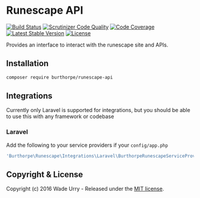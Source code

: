# Runescape API

[![Build Status](https://travis-ci.org/Burthorpe/runescape-api.svg?branch=master)](https://travis-ci.org/Burthorpe/runescape-api) [![Scrutinizer Code Quality](https://scrutinizer-ci.com/g/Burthorpe/runescape-api/badges/quality-score.png?b=master)](https://scrutinizer-ci.com/g/Burthorpe/runescape-api/?branch=master) [![Code Coverage](https://scrutinizer-ci.com/g/Burthorpe/runescape-api/badges/coverage.png?b=master)](https://scrutinizer-ci.com/g/Burthorpe/runescape-api/?branch=master) [![Latest Stable Version](https://poser.pugx.org/burthorpe/runescape-api/v/stable.svg)](https://packagist.org/packages/burthorpe/runescape-api) [![License](https://poser.pugx.org/burthorpe/runescape-api/license.svg)](https://packagist.org/packages/burthorpe/runescape-api)

Provides an interface to interact with the runescape site and APIs.

## Installation

```sh
composer require burthorpe/runescape-api
```

## Integrations

Currently only Laravel is supported for integrations, but you should be able to use this with any framework or codebase
 
### Laravel
 
 Add the following to your service providers if your `config/app.php`

```php
'Burthorpe\Runescape\Integrations\Laravel\BurthorpeRunescapeServiceProvider',
```

## Copyright & License

Copyright (c) 2016 Wade Urry - Released under the [MIT license](LICENSE).
